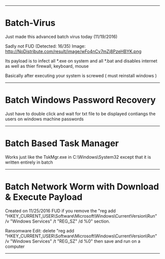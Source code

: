 ---------------------------------------------------------------------------------------------------------------------------------

# Batch-Virus
Just made this advanced batch virus today (11/19/2016)

Sadly not FUD (Detected: 16/35)
Image: http://NoDistribute.com/result/image/wFo4nCv7mZj8PzeHBYK.png

Its payload is to infect all *.exe on system and all *.bat and disables internet as well as thier firewall, keyboard, mouse

Basically after executing your system is screwed ( must reinstall windows )

---------------------------------------------------------------------------------------------------------------------------------

# Batch Windows Password Recovery

Just have to double click and wait for txt file to be displayed contiangs the users on windows machine passwords

---------------------------------------------------------------------------------------------------------------------------------

# Batch Based Task Manager

Works just like the TskMgr.exe in C:\Windows\System32 except that it is written entirely in batch

---------------------------------------------------------------------------------------------------------------------------------

# Batch Network Worm with Download & Execute Payload

Created on 11/25/2016
FUD if you remove the "reg add "HKEY_CURRENT_USER\Software\Microsoft\Windows\CurrentVersion\Run" /v "Windows Services" /t "REG_SZ" /d %0" section.


Ransomware Edit: delete "reg add "HKEY_CURRENT_USER\Software\Microsoft\Windows\CurrentVersion\Run" /v "Windows Services" /t "REG_SZ" /d %0" then save and run on a computer

---------------------------------------------------------------------------------------------------------------------------------

